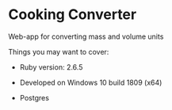 # Cooking Converter

Web-app for converting mass and volume units

Things you may want to cover:

* Ruby version: 2.6.5

* Developed on Windows 10 build 1809 (x64)

* Postgres
